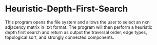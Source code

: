 # Heuristic-Depth-First-Search
This program opens the file system and allows the user to select an nxn adjacency matrix in .txt format. The program will then perform a heuristic depth first search and return as output the traversal order, edge types, topological sort, and strongly connected components.
